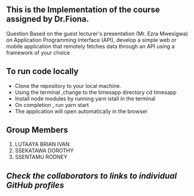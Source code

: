 ## This is the Implementation of the course assigned by Dr.Fiona.
Question
Based on the guest lecturer's presentation (Mr. Ezra Mwesigwa) on Application Programming Interface (API), develop a simple web or mobile application that remotely fetches data through an API using a framework of your choice

## To run code locally
* Clone the repository to your local machine.
* Using the terminal ,change to the timesapp directory cd timesapp
* Install node modules by running yarn istall in the terminal
* On completion , run yarn start
* The application will open automatically in the browser

## Group Members
1. LUTAAYA BRIAN IVAN
1. SSEKATAWA DOROTHY
1. SSENTAMU RODNEY

## *Check the collaborators to links to individual GitHub profiles*
